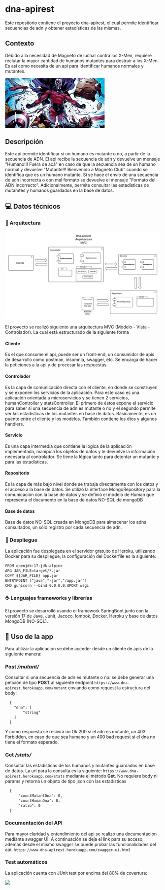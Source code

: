 # dna-apirest
Este repositorio contiene el proyecto dna-apirest, el cual permite identificar secuencias de adn y obtener estadísticas 
de las mismas.

## Contexto
Debido a la necesidad de Magneto de luchar contra los X-Men, requiere reclutar la mayor cantidad 
de humanos mutantes para destruir a los X-Men. Es así como necesita de un api para identificar humanos normales y
mutantes.

![](src/main/resources/documents/magneto.jpg)
## Descripción
Este api permite identificar si un humano es mutante o no, a partir de la secuencia de ADN. El api recibe la secuencia 
de adn y devuelve un mensaje "Humano!!! Fuera de acá" en caso de que la secuencia sea de un humano normal y devuelve 
"Mutante!!! Bienvenido a Magneto Club" cuando se identifica que es un humano mutante. Si se hace el envío de una
secuencia de adn incorrecta o con mal formato se devuelve el mensaje "Formato del ADN incorrecto". Adicionalmente, 
permite consultar las estadísticas de mutamtes y humanos guardados en la base de datos.

## 💻 Datos técnicos

### 📝 Arquitectura
![](src/main/resources/documents/architecture.png)

El proyecto se realizó siguiento una arquitectura MVC (Modelo - Vista - Controlador). La cual está estructurado de la 
siguiente forma

#### Cliente
Es el que consume el api, puede ser un front-end, un consumidor de apis de desarrollo como postman, insomnia, swagger,
etc. Se encarga de hacer la peticiones a la api y de procesar las respuestas.

#### Controlador
Es la capa de comunicación directa con el cliente, en donde se construyen y se exponen los servicios de la aplicación.
Para este caso es una aplicación orientada a microservicios y se tienen 2 servicios, humanController y statsController.
El primero de éstos expone el servicio para saber si una secuencia de adn es mutante o no y el segundo permite ver las 
estadísticas de los mutantes en base de datos. Básicamente, es un puente entre el cliente y los modelos. También contiene 
los dtos y algunos handlers.

#### Servicio
Es una capa intermedia que contiene la lógica de la aplicación implementada, manipula los objetos de datos y le devuelve 
la información necesaria al controlador. Se tiene la lógica tanto para detentar un mutante y para las estadísticas.

#### Repositorio
Es la capa de más bajo nivel donde se trabaja directamente con los datos y el acceso a la base de datos. Se utilizó la 
interface MongoRepository para la comunicación con la base de datos y se definió el modelo de Human que representa el 
documento en la base de datos NO-SQL de mongoDB

#### Base de datos
Base de datos NO-SQL creada en MongoDB para almacenar los adns consultados, un sólo registro por cada secuencia de adn.

### 🚀 Despliegue
La aplicación fue desplegada en el servidor gratuito de Heroku, utilizando Docker para su despliegue, la configuración 
del Dockerfile es la siguiente:
```
FROM openjdk:17-jdk-alpine
ARG JAR_FILE=target/*.jar
COPY ${JAR_FILE} app.jar
ENTRYPOINT ["java","-jar","/app.jar"]
CMD gunicorn --bind 0.0.0.0:$PORT wsgi
```

### ☕ Lenguajes frameworks y librerías
El proyecto se desarrolló usando el framework SpringBoot junto con la versión 17 de Java, Junit, Jacoco, lombok, Docker,
Heroku y base de datos MongoDB (NO-SQL).

## 🚀 Uso de la app
Para utilizar la aplicación se debe acceder desde un cliente de apis de la siguiente manera:

### Post */mutant/* 
Consultar si una secuencia de adn es mutante o no: se debe generar una petición de tipo **POST** al siguiente endpoint 
```https://www.dna-apirest.herokuapp.com/mutant``` enviando como request la estructura del body:
```
  {
    "dna": [
        "string"
    ]
  }
```
Y como respuesta se resivirá un Ok 200 si el adn es mutante, un 403 Forbidden, en caso de que sea humano y un 400 
bad request si el dna no tiene el formato esperado.

### Get */stats/*
Consultar las estadísticas de los humanos y mutantes guardados en base de datos. La url para la consulta es la siguiente:
```https://www.dna-apirest.herokuapp.com/stats``` mediante el método **Get**.
No requiere body ni params y retorna un objeto de tipo json con las estadísticas

```
  {
      "countMutantDna": 0,
      "countHumanDna": 0,
      "ratio": 0
  }
```
### Documentación del API
Para mayor claridad y entendimiento del api se realizó una documentación mediante swagger UI.
A continuación se deja el link para su acceso, además desde el mismo swagger se puede probar las funcionalidades del api.
```https://www.dna-apirest.herokuapp.com/swagger-ui.html```

### Test automáticos
La aplicación cuenta con JUnit test por encima del 80% de covertura:

![](src/main/resources/documents/automatedTest.png)